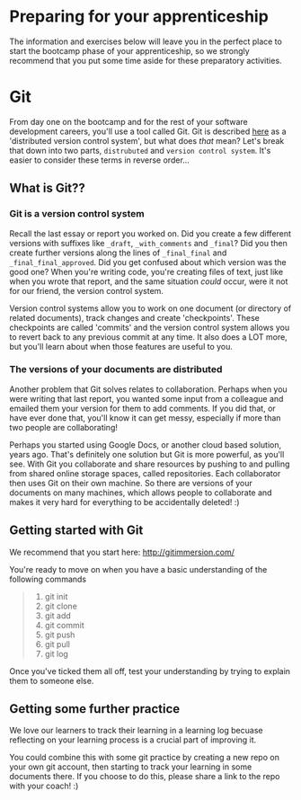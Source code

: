# Preparing for your apprenticeship

The information and exercises below will leave you in the perfect place to start the bootcamp phase of your apprenticeship, so we strongly recommend that you put some time aside for these preparatory activities.

# Git

From day one on the bootcamp and for the rest of your software development careers, you'll use a tool called Git.  Git is described [here](https://git-scm.com/) as a 'distributed version control system', but what does _that_ mean?  Let's break that down into two parts, `distrubuted` and `version control system`.  It's easier to consider these terms in reverse order...

## What is Git??

### Git is a version control system

Recall the last essay or report you worked on.  Did you create a few different versions with suffixes like `_draft`, `_with_comments` and `_final`?  Did you then create further versions along the lines of `_final_final` and `_final_final_approved`.  Did you get confused about which version was the good one?  When you're writing code, you're creating files of text, just like when you wrote that report, and the same situation _could_ occur, were it not for our friend, the version control system.

Version control systems allow you to work on one document (or directory of related documents), track changes and create 'checkpoints'.  These checkpoints are called 'commits' and the version control system allows you to revert back to any previous commit at any time.  It also does a LOT more, but you'll learn about when those features are useful to you.

### The versions of your documents are distributed

Another problem that Git solves relates to collaboration.  Perhaps when you were writing that last report, you wanted some input from a colleague and emailed them your version for them to add comments.  If you did that, or have ever done that, you'll know it can get messy, especially if more than two people are collaborating!

Perhaps you started using Google Docs, or another cloud based solution, years ago.  That's definitely one solution but Git is more powerful, as you'll see.  With Git you collaborate and share resources by pushing to and pulling from shared online storage spaces, called repositories.  Each collaborator then uses Git on their own machine.  So there are versions of your documents on many machines, which allows people to collaborate and makes it very hard for everything to be accidentally deleted! :)

## Getting started with Git

We recommend that you start here: http://gitimmersion.com/

You're ready to move on when you have a basic understanding of the following commands

> 1. git init
> 2. git clone
> 3. git add
> 4. git commit
> 5. git push
> 6. git pull
> 7. git log

Once you've ticked them all off, test your understanding by trying to explain them to someone else.

## Getting some further practice

We love our learners to track their learning in a learning log becuase reflecting on your learning process is a crucial part of improving it.

You could combine this with some git practice by creating a new repo on your own git account, then starting to track your learning in some documents there.  If you choose to do this, please share a link to the repo with your coach! :)
